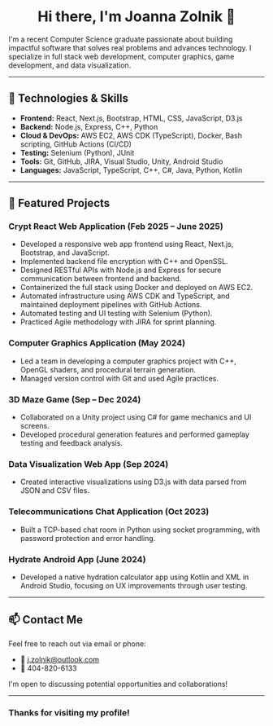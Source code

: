 <div align="center">

# Hi there, I'm Joanna Zolnik 👋

</div>

I'm a recent Computer Science graduate passionate about building impactful software that solves real problems and advances technology. I specialize in full stack web development, computer graphics, game development, and data visualization.

---

## 🔧 Technologies & Skills

- **Frontend:** React, Next.js, Bootstrap, HTML, CSS, JavaScript, D3.js  
- **Backend:** Node.js, Express, C++, Python  
- **Cloud & DevOps:** AWS EC2, AWS CDK (TypeScript), Docker, Bash scripting, GitHub Actions (CI/CD)  
- **Testing:** Selenium (Python), JUnit  
- **Tools:** Git, GitHub, JIRA, Visual Studio, Unity, Android Studio  
- **Languages:** JavaScript, TypeScript, C++, C#, Java, Python, Kotlin  

---

## 🚀 Featured Projects

### Crypt React Web Application (Feb 2025 – June 2025)  
- Developed a responsive web app frontend using React, Next.js, Bootstrap, and JavaScript.  
- Implemented backend file encryption with C++ and OpenSSL.  
- Designed RESTful APIs with Node.js and Express for secure communication between frontend and backend.  
- Containerized the full stack using Docker and deployed on AWS EC2.  
- Automated infrastructure using AWS CDK and TypeScript, and maintained deployment pipelines with GitHub Actions.  
- Automated testing and UI testing with Selenium (Python).  
- Practiced Agile methodology with JIRA for sprint planning.

### Computer Graphics Application (May 2024)  
- Led a team in developing a computer graphics project with C++, OpenGL shaders, and procedural terrain generation.  
- Managed version control with Git and used Agile practices.

### 3D Maze Game (Sep – Dec 2024)  
- Collaborated on a Unity project using C# for game mechanics and UI screens.  
- Developed procedural generation features and performed gameplay testing and feedback analysis.

### Data Visualization Web App (Sep 2024)  
- Created interactive visualizations using D3.js with data parsed from JSON and CSV files.

### Telecommunications Chat Application (Oct 2023)  
- Built a TCP-based chat room in Python using socket programming, with password protection and error handling.

### Hydrate Android App (June 2024)  
- Developed a native hydration calculator app using Kotlin and XML in Android Studio, focusing on UX improvements through user testing.

---

## 📫 Contact Me

Feel free to reach out via email or phone:

- 📧 j.zolnik@outlook.com  
- 📱 404-820-6133  

I'm open to discussing potential opportunities and collaborations!

---

### Thanks for visiting my profile!  


